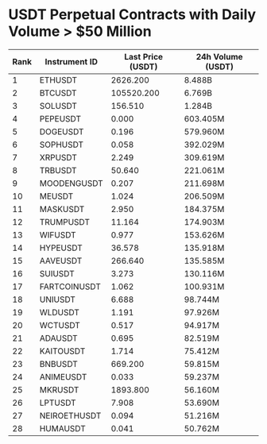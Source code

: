 # USDT Perpetual Contracts with Daily Volume > $50 Million

| Rank | Instrument ID | Last Price (USDT) | 24h Volume (USDT) |
|------|---------------|-------------------|-------------------|
| 1 | ETHUSDT | 2626.200 | 8.488B |
| 2 | BTCUSDT | 105520.200 | 6.769B |
| 3 | SOLUSDT | 156.510 | 1.284B |
| 4 | PEPEUSDT | 0.000 | 603.405M |
| 5 | DOGEUSDT | 0.196 | 579.960M |
| 6 | SOPHUSDT | 0.058 | 392.029M |
| 7 | XRPUSDT | 2.249 | 309.619M |
| 8 | TRBUSDT | 50.640 | 221.061M |
| 9 | MOODENGUSDT | 0.207 | 211.698M |
| 10 | MEUSDT | 1.024 | 206.509M |
| 11 | MASKUSDT | 2.950 | 184.375M |
| 12 | TRUMPUSDT | 11.164 | 174.903M |
| 13 | WIFUSDT | 0.977 | 153.626M |
| 14 | HYPEUSDT | 36.578 | 135.918M |
| 15 | AAVEUSDT | 266.640 | 135.585M |
| 16 | SUIUSDT | 3.273 | 130.116M |
| 17 | FARTCOINUSDT | 1.062 | 100.931M |
| 18 | UNIUSDT | 6.688 | 98.744M |
| 19 | WLDUSDT | 1.191 | 97.926M |
| 20 | WCTUSDT | 0.517 | 94.917M |
| 21 | ADAUSDT | 0.695 | 82.519M |
| 22 | KAITOUSDT | 1.714 | 75.412M |
| 23 | BNBUSDT | 669.200 | 59.815M |
| 24 | ANIMEUSDT | 0.033 | 59.237M |
| 25 | MKRUSDT | 1893.800 | 56.160M |
| 26 | LPTUSDT | 7.908 | 53.690M |
| 27 | NEIROETHUSDT | 0.094 | 51.216M |
| 28 | HUMAUSDT | 0.041 | 50.762M |
